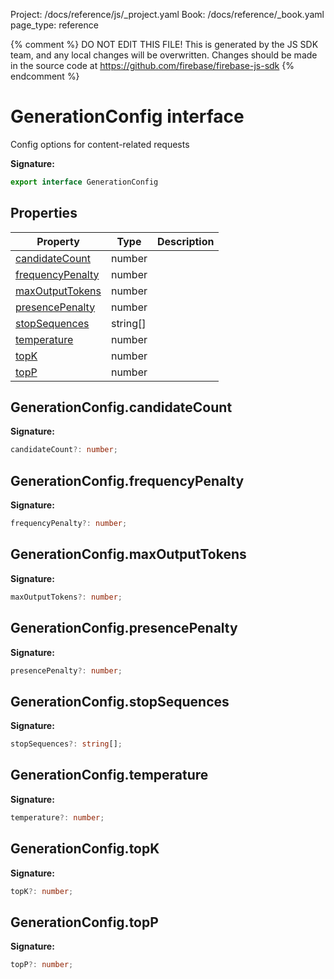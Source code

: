 Project: /docs/reference/js/_project.yaml
Book: /docs/reference/_book.yaml
page_type: reference

{% comment %}
DO NOT EDIT THIS FILE!
This is generated by the JS SDK team, and any local changes will be
overwritten. Changes should be made in the source code at
https://github.com/firebase/firebase-js-sdk
{% endcomment %}

# GenerationConfig interface
Config options for content-related requests

<b>Signature:</b>

```typescript
export interface GenerationConfig 
```

## Properties

|  Property | Type | Description |
|  --- | --- | --- |
|  [candidateCount](./vertexai-preview.generationconfig.md#generationconfigcandidatecount) | number |  |
|  [frequencyPenalty](./vertexai-preview.generationconfig.md#generationconfigfrequencypenalty) | number |  |
|  [maxOutputTokens](./vertexai-preview.generationconfig.md#generationconfigmaxoutputtokens) | number |  |
|  [presencePenalty](./vertexai-preview.generationconfig.md#generationconfigpresencepenalty) | number |  |
|  [stopSequences](./vertexai-preview.generationconfig.md#generationconfigstopsequences) | string\[\] |  |
|  [temperature](./vertexai-preview.generationconfig.md#generationconfigtemperature) | number |  |
|  [topK](./vertexai-preview.generationconfig.md#generationconfigtopk) | number |  |
|  [topP](./vertexai-preview.generationconfig.md#generationconfigtopp) | number |  |

## GenerationConfig.candidateCount

<b>Signature:</b>

```typescript
candidateCount?: number;
```

## GenerationConfig.frequencyPenalty

<b>Signature:</b>

```typescript
frequencyPenalty?: number;
```

## GenerationConfig.maxOutputTokens

<b>Signature:</b>

```typescript
maxOutputTokens?: number;
```

## GenerationConfig.presencePenalty

<b>Signature:</b>

```typescript
presencePenalty?: number;
```

## GenerationConfig.stopSequences

<b>Signature:</b>

```typescript
stopSequences?: string[];
```

## GenerationConfig.temperature

<b>Signature:</b>

```typescript
temperature?: number;
```

## GenerationConfig.topK

<b>Signature:</b>

```typescript
topK?: number;
```

## GenerationConfig.topP

<b>Signature:</b>

```typescript
topP?: number;
```

